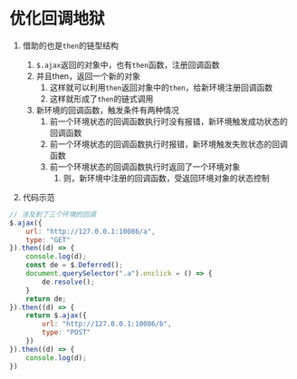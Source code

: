 
# 优化回调地狱

1. 借助的也是`then`的链型结构
   1) `$.ajax`返回的对象中，也有`then`函数，注册回调函数
   2) 并且then，返回一个新的对象
      1) 这样就可以利用`then`返回对象中的`then`，给新环境注册回调函数
      2) 这样就形成了`then`的链式调用
   3) 新环境的回调函数，触发条件有两种情况
      1) 前一个环境状态的回调函数执行时没有报错，新环境触发成功状态的回调函数
      2) 前一个环境状态的回调函数执行时报错，新环境触发失败状态的回调函数
      3) 前一个环境状态的回调函数执行时返回了一个环境对象
         1) 则，新环境中注册的回调函数，受返回环境对象的状态控制


2. 代码示范
```js
// 涉及到了三个环境的回调
$.ajax({
    url: "http://127.0.0.1:10086/a",
    type: "GET"
}).then((d) => {
    console.log(d);
    const de = $.Deferred();
    document.querySelector(".a").onclick = () => {
        de.resolve();
    }
    return de;
}).then((d) => {
    return $.ajax({
        url: "http://127.0.0.1:10086/b",
        type: "POST"
    })
}).then((d) => {
    console.log(d);
})
```


